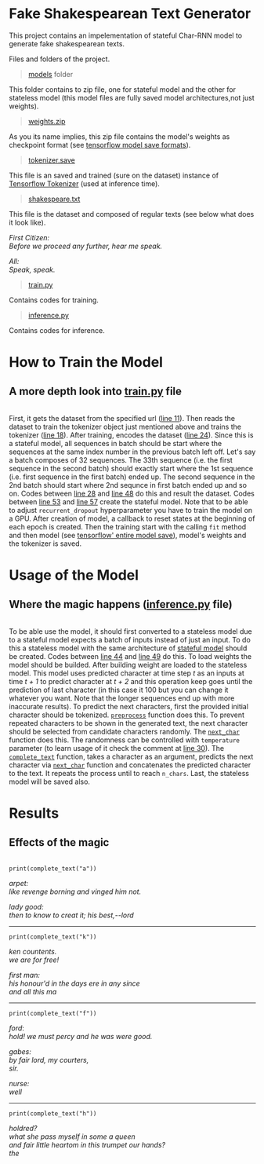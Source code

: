 # Fake Shakespearean Text Generator

This project contains an impelementation of stateful Char-RNN model to generate fake shakespearean texts.

Files and folders of the project.
> [models](https://github.com/recep-yildirim/Fake-Shakespearean-Text-Generator/tree/master/models) folder

This folder contains to zip file, one for stateful model and the other for stateless model (this model files are fully saved model architectures,not just weights).

> [weights.zip](https://github.com/recep-yildirim/Fake-Shakespearean-Text-Generator/blob/master/weights.zip)

As you its name implies, this zip file contains the model's weights as checkpoint format (see [tensorflow model save formats](https://www.tensorflow.org/tutorials/keras/save_and_load#manually_save_weights)).

> [tokenizer.save](https://github.com/recep-yildirim/Fake-Shakespearean-Text-Generator/blob/master/tokenizer.save)

This file is an saved and trained (sure on the dataset) instance of 
[Tensorflow Tokenizer](https://www.tensorflow.org/api_docs/python/tf/keras/preprocessing/text/Tokenizer) (used at inference time).

> [shakespeare.txt](https://github.com/recep-yildirim/Fake-Shakespearean-Text-Generator/blob/master/shakespeare.txt)

This file is the dataset and composed of regular texts (see below what does it look like).

*First Citizen:*  
*Before we proceed any further, hear me speak.*
 
*All:*  
*Speak, speak.*

> [train.py](https://github.com/recep-yildirim/Fake-Shakespearean-Text-Generator/blob/master/train.py)

Contains codes for training.

> [inference.py](https://github.com/recep-yildirim/Fake-Shakespearean-Text-Generator/blob/master/inference.py)

Contains codes for inference.

# How to Train the Model
## A more depth look into [train.py](https://github.com/recep-yildirim/Fake-Shakespearean-Text-Generator/blob/master/train.py) file
\
First, it gets the dataset from the specified url ([line 11](https://github.com/recep-yildirim/Fake-Shakespearean-Text-Generator/blob/6277815bfc43c361186238e00de060d160822e8b/train.py#L11)). Then reads the dataset to train the tokenizer object just mentioned above and trains the tokenizer ([line 18](https://github.com/recep-yildirim/Fake-Shakespearean-Text-Generator/blob/6277815bfc43c361186238e00de060d160822e8b/train.py#L18)). After training, encodes the dataset ([line 24](https://github.com/recep-yildirim/Fake-Shakespearean-Text-Generator/blob/6277815bfc43c361186238e00de060d160822e8b/train.py#L24)). Since this is a stateful model, all sequences in batch should be  start where the sequences at the same index number in the previous batch left off. Let's say a batch composes of 32 sequences. The 33th sequence (i.e. the first sequence in the second batch) should exactly start where the 1st sequence (i.e. first sequence in the first batch) ended up. The second sequence in the 2nd batch should start where 2nd sequnce in first batch ended up and so on. Codes between [line 28](https://github.com/recep-yildirim/Fake-Shakespearean-Text-Generator/blob/6277815bfc43c361186238e00de060d160822e8b/train.py#L28) and [line 48](https://github.com/recep-yildirim/Fake-Shakespearean-Text-Generator/blob/6277815bfc43c361186238e00de060d160822e8b/train.py#L48) do this and result the dataset. Codes between [line 53](https://github.com/recep-yildirim/Fake-Shakespearean-Text-Generator/blob/6277815bfc43c361186238e00de060d160822e8b/train.py#L53) and [line 57](https://github.com/recep-yildirim/Fake-Shakespearean-Text-Generator/blob/6277815bfc43c361186238e00de060d160822e8b/train.py#L57) create the stateful model. Note that to be able to adjust <code>recurrent_dropout</code> hyperparameter you have to train the model on a GPU. After creation of model, a callback to reset states at the beginning of each epoch is created. Then the training start with the calling <code>fit</code> method and then model (see [tensorflow' entire model save](https://www.tensorflow.org/tutorials/keras/save_and_load#save_the_entire_model)), model's weights and the tokenizer is saved.

# Usage of the Model
## Where the magic happens ([inference.py](https://github.com/recep-yildirim/Fake-Shakespearean-Text-Generator/blob/master/inference.py) file) 
\
To be able use the model, it should first converted to a stateless model due to a stateful model expects a batch of inputs instead of just an input.
To do this a stateless model with the same architecture of [stateful model](https://github.com/recep-yildirim/Fake-Shakespearean-Text-Generator/blob/master/inference.py#L44) should be created. Codes between [line 44](https://github.com/recep-yildirim/Fake-Shakespearean-Text-Generator/blob/master/inference.py#L44) and [line 49](https://github.com/recep-yildirim/Fake-Shakespearean-Text-Generator/blob/master/inference.py#L49) do this.
To load weights the model should be builded. After building weight are loaded to the stateless model. This model uses predicted character at time step *t* as an inputs at time *t + 1* to predict character at *t + 2* and this operation keep goes until the prediction of last character (in this case it 100 but you can change it whatever you want. Note that the longer sequences end up with more inaccurate results). To predict the next characters, first the provided initial character should be tokenized. [<code>preprocess</code>](https://github.com/recep-yildirim/Fake-Shakespearean-Text-Generator/blob/master/inference.py#L7) function does this. To prevent repeated characters to be shown in the generated text, the next character should be selected from candidate characters randomly. The [<code>next_char</code>](https://github.com/recep-yildirim/Fake-Shakespearean-Text-Generator/blob/master/inference.py#L11) function does this. The randomness can be controlled with <code>temperature</code> parameter (to learn usage of it check the comment at [line 30](https://github.com/recep-yildirim/Fake-Shakespearean-Text-Generator/blob/master/inference.py#L30)). The [<code>complete_text</code>]() function, takes a character as an argument, predicts the next character via [<code>next_char</code>](https://github.com/recep-yildirim/Fake-Shakespearean-Text-Generator/blob/master/inference.py#L11) function and concatenates the predicted character to the text. It repeats the process until to reach <code>n_chars</code>. Last, the stateless model will be saved also.

# Results
## Effects of the magic  
\
<code>print(complete_text("a"))</code>  

*arpet:*  
*like revenge borning and vinged him not.*

*lady good:*  
*then to know to creat it; his best,--lord*

--- 

<code>print(complete_text("k"))</code>

*ken countents.*  
*we are for free!*

*first man:*  
*his honour'd in the days ere in any since*  
*and all this ma*

---

<code>print(complete_text("f"))</code>

*ford*:  
*hold! we must percy and he was were good.*  

*gabes:*  
*by fair lord, my courters,*  
*sir.*

*nurse:*  
*well*

---
 
<code>print(complete_text("h"))</code>

*holdred?*  
*what she pass myself in some a queen*  
*and fair little heartom in this trumpet our hands?*  
*the*  

